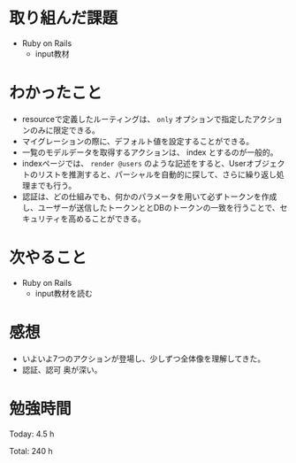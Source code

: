 # 取り組んだ課題

* Ruby on Rails
  * input教材

# わかったこと

* resourceで定義したルーティングは、 `only` オプションで指定したアクションのみに限定できる。
* マイグレーションの際に、デフォルト値を設定することができる。
* 一覧のモデルデータを取得するアクションは、 index とするのが一般的。
* indexページでは、 `render @users` のような記述をすると、Userオブジェクトのリストを推測すると、パーシャルを自動的に探して、さらに繰り返し処理までも行う。
* 認証は、どの仕組みでも、何かのパラメータを用いて必ずトークンを作成し、ユーザーが送信したトークンととDBのトークンの一致を行うことで、セキュリティを高めることができる。

# 次やること

* Ruby on Rails
  * input教材を読む

# 感想

* いよいよ7つのアクションが登場し、少しずつ全体像を理解してきた。
* 認証、認可 奥が深い。

# 勉強時間

Today: 4.5 h

Total: 240 h
